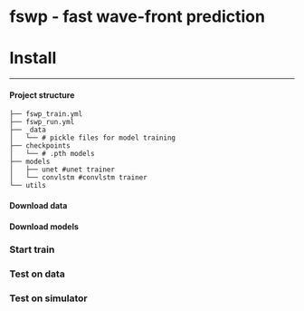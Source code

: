 # fswp - fast wave-front prediction
# Install
____
#### Project structure
```
├── fswp_train.yml
├── fswp_run.yml
├── _data
│   └── # pickle files for model training
├── checkpoints
│   └── # .pth models 
├── models
│   ├── unet #unet trainer
│   └── convlstm #convlstm trainer
└── utils
```

#### Download data

#### Download models

### Start train 

### Test on data

### Test on simulator 
